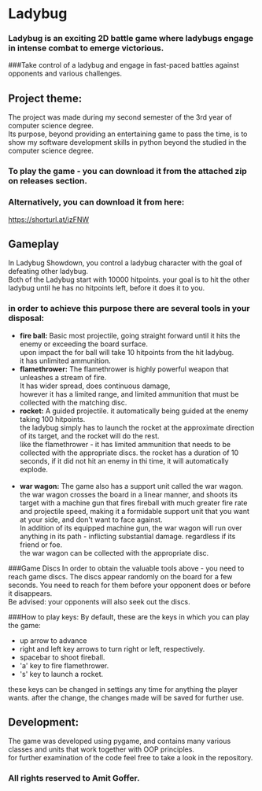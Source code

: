 # Ladybug
### Ladybug is an exciting 2D battle game where ladybugs engage in intense combat to emerge victorious.
###Take control of a ladybug and engage in fast-paced battles against opponents and various challenges.

## Project theme:
The project was made during my second semester of the 3rd year of computer science degree.
<br>
Its purpose, beyond providing an entertaining game to pass the time, is to show my software development skills
in python beyond the studied in the computer science degree.


### To play the game - you can download it from the attached zip on releases section.
### Alternatively, you can download it from here:
https://shorturl.at/jzFNW

## Gameplay
In Ladybug Showdown, you control a ladybug character with the goal of defeating other ladybug.<br>
Both of the Ladybug start with 10000 hitpoints. your goal is to hit the other ladybug until he has no hitpoints left,
before it does it to you.
### in order to achieve this purpose there are several tools in your disposal:
- **fire ball:** Basic most projectile, going straight forward until it hits the enemy or exceeding the board surface.<br>
upon impact the for ball will take 10 hitpoints from the hit ladybug.<br>it has unlimited ammunition.
- **flamethrower:** The flamethrower is highly powerful weapon that unleashes a stream of fire.<br>
It has wider spread, does continuous damage,<br>
however it has a limited range, and limited ammunition that must be collected with the matching disc.
- **rocket:** A guided projectile. it automatically being guided at the enemy taking 100 hitpoints.<br>
the ladybug simply has to launch the rocket at the approximate direction of its target, and the rocket will do the rest.<br>
like the flamethrower - it has limited ammunition that needs to be collected with the appropriate discs.
the rocket has a duration of 10 seconds, if it did not hit an enemy in thi time, it will automatically explode.
<br><br>
- **war wagon:** The game also has a support unit called the war wagon.<br>
the war wagon crosses the board in a linear manner, and shoots its target with a machine gun that fires fireball with
much greater fire rate and projectile speed, making it a formidable support unit that you want at your side, and don't
want to face against.<br>
In addition of its equipped machine gun, the war wagon will run over anything in its path - inflicting substantial damage.
regardless if its friend or foe.<br>
the war wagon can be collected with the appropriate disc.

###Game Discs
In order to obtain the valuable tools above - you need to reach game discs.
The discs appear randomly on the board for a few seconds.
You need to reach for them before your opponent does or before it disappears.<br>
Be advised: your opponents will also seek out the discs.

###How to play keys:
By default, these are the keys in which you can play the game:<br>
- up arrow to advance
- right and left key arrows to turn right or left, respectively.
- spacebar to shoot fireball.
- 'a' key to fire flamethrower.
- 's' key to launch a rocket.

these keys can be changed in settings any time for anything the player wants. after the change, the changes made will
be saved for further use.

## Development:
The game was developed using pygame, and contains many various classes and units that work together with OOP principles.
<br>
for further examination of the code feel free to take a look in the repository.

### All rights reserved to Amit Goffer.


